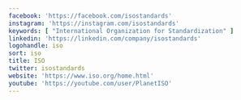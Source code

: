 ```yaml
---
facebook: 'https://facebook.com/isostandards'
instagram: 'https://instagram.com/isostandards'
keywords: [ "International Organization for Standardization" ]
linkedin: 'https://linkedin.com/company/isostandards'
logohandle: iso
sort: iso
title: ISO
twitter: isostandards
website: 'https://www.iso.org/home.html'
youtube: 'https://youtube.com/user/PlanetISO'
---
```

